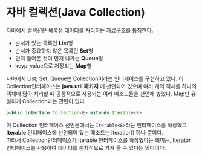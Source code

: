 # 자바 컬렉션(Java Collection)
자바에서 컬렉션은 목록성 데이터를 처리하는 자료구조를 통칭한다.

- 순서가 있는 목록인 **List**형
- 순서가 중요하지 않은 목록인 **Set**형
- 먼저 들어온 것이 먼저 나가는 **Queue**형
- keyp-value으로 저장되는 **Map**형


자바에서 List, Set, Queue는 Collection이라는 인터페이스를 구현하고 있다. 이 Collection인터페이스는 **java.util 패키지** 에 선언되어 있으며 여러 개의 객체를 하나의 객체에 담아 처리할 때 공통적으로 사용되는 여러 메소드들을 선언해 놓았다. Map만 유일하게 Collection과는 관련이 없다. 

```java
public interface Collection<E> extends Iterable<E>
```
이 Collection 인터페이스 선언문에서는 `Iterable<E>`라는 인터페이스를 확장했고 **Iterable** 인터페이스에 선언되어 있는 메소드는 iteratior() 하나 뿐이다.<br> 따라서 Collection인터페이스가 Iterable 인터페이스를 확장했다는 의미는, Iterator 인터페이스를 사용하여 데이터를 순차적으로 가져 올 수 있다는 의미이다.